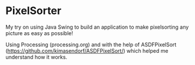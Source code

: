 # PixelSorter

My try on using Java Swing to build an application to make pixelsorting any picture as easy as possible! 

Using Processing (processing.org) and with the help of ASDFPixelSort (https://github.com/kimasendorf/ASDFPixelSort/) which helped me understand how it works.

